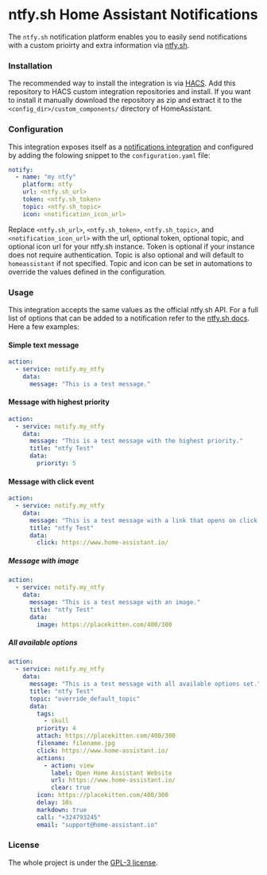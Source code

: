 # ntfy.sh Home Assistant Notifications

The `ntfy.sh` notification platform enables you to easily send notifications with a custom prioirty and extra information via [ntfy.sh](https://ntfy.sh).

### Installation
The recommended way to install the integration is via [HACS](https://hacs.xyz/). Add this repository to HACS custom integration repositories and install.
If you want to install it manually download the repository as zip and extract it to the `<config_dir>/custom_components/` directory of HomeAssistant.

### Configuration
This integration exposes itself as a [notifications integration](https://www.home-assistant.io/integrations/notify/) and configured by adding the folowing snippet to the `configuration.yaml` file:
```yaml
notify:
  - name: "my ntfy"
    platform: ntfy
    url: <ntfy.sh_url>
    token: <ntfy.sh_token>
    topic: <ntfy.sh_topic>
    icon: <notification_icon_url>
```
Replace `<ntfy.sh_url>`, `<ntfy.sh_token>`, `<ntfy.sh_topic>`, and `<notification_icon_url>` with the url, optional token, optional topic, and optional icon url for your ntfy.sh instance. Token is optional if your instance does not require authentication. Topic is also optional and will default to `homeassistant` if not specified. Topic and icon can be set in automations to override the values defined in the configuration.

### Usage
This integration accepts the same values as the official ntfy.sh API. For a full list of options that can be added to a notification refer to the [ntfy.sh docs](https://docs.ntfy.sh/publish/#publish-as-json). Here a few examples:

#### Simple text message
```yaml
action:
  - service: notify.my_ntfy
    data:
      message: "This is a test message."
```

#### Message with highest priority
```yaml
action:
  - service: notify.my_ntfy
    data:
      message: "This is a test message with the highest priority."
      title: "ntfy Test"
      data:
        priority: 5
```

#### Message with click event
```yaml
action:
  - service: notify.my_ntfy
    data:
      message: "This is a test message with a link that opens on click."
      title: "ntfy Test"
      data:
        click: https://www.home-assistant.io/
```

##### Message with image
```yaml
action:
  - service: notify.my_ntfy
    data:
      message: "This is a test message with an image."
      title: "ntfy Test"
      data:
        image: https://placekitten.com/400/300
```

##### All available options
```yaml
action:
  - service: notify.my_ntfy
    data:
      message: "This is a test message with all available options set."
      title: "ntfy Test"
      topic: "override_default_topic"
      data:
        tags:
          - skull
        priority: 4
        attach: https://placekitten.com/400/300
        filename: filename.jpg
        click: https://www.home-assistant.io/
        actions:
          - action: view
            label: Open Home Assistant Website
            url: https://www.home-assistant.io/
            clear: true
        icon: https://placekitten.com/400/300
        delay: 10s
        markdown: true
        call: "+324793245"
        email: "support@home-assistant.io"
```

### License
The whole project is under the [GPL-3 license](https://www.gnu.org/licenses/gpl-3.0.html).
